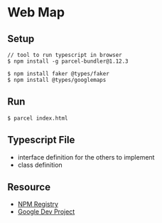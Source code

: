 # Web Map

## Setup

    // tool to run typescript in browser
    $ npm install -g parcel-bundler@1.12.3

    $ npm install faker @types/faker
    $ npm install @types/googlemaps

## Run

    $ parcel index.html

## Typescript File

- interface definition for the others to implement
- class definition

## Resource

- [NPM Registry](https://www.npmjs.com/)
- [Google Dev Project](https://console.developers.google.com/)
